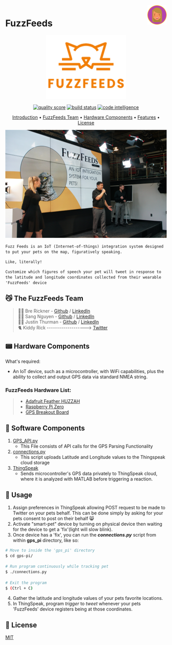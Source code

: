 <a href="https://github.com/brerickner/">
    <img src="bre_favi.png" alt="Bre" title="Bre's Github" align="right" height="60" />
</a>

#  FuzzFeeds  
<p align="center">
<a href="https://github.com/brerickner/fuzzfeeds">
    <img src="orange_logo.png" alt="fuzz-feeds" width="250" height="200"></a>
</p>

<p align="center">
<a href="https://scrutinizer-ci.com/g/brerickner/fuzzfeeds/?branch=master"><img src="https://scrutinizer-ci.com/g/brerickner/fuzzfeeds/badges/quality-score.png?b=master" alt="quality score" title="FuzzFeeds code quality score (1-10)"></a>
<a href="https://scrutinizer-ci.com/g/brerickner/fuzzfeeds/build-status/master"><img src="https://scrutinizer-ci.com/g/brerickner/fuzzfeeds/badges/build.png?b=master" alt="build status" title="Build Successful!"></a>
<a href="https://scrutinizer-ci.com/code-intelligence"><img src="https://scrutinizer-ci.com/g/brerickner/fuzzfeeds/badges/code-intelligence.svg?b=master" alt="code intelligence" title="Code Intelligence available"></a>
</p>

<p align="center">
<a href="#introduction-cat2">Introduction</a> •
<a href="##fuzzfeeds-team...">FuzzFeeds Team</a> •
<a href="#hardware-components">Hardware Components</a> •
<a href="#features--rocket">Features</a> •
<a href="#licensescroll">License</a>
</p>

<p align="center"><img src="present.png" alt="FuzzFeeds Demo Presentation" title="FuzzFeeds Team on Demo Day" width="600">
</p>

`Fuzz Feeds is an IoT (Internet-of-things) integration system designed to put your pets on the map, figuratively speaking.`

`Like, literally!`  
  
`Customize which figures of speech your pet will tweet in response to the latitude and longitude coordinates collected from their wearable 'FuzzFeeds' device`

## :smirk_cat: The FuzzFeeds Team
> :woman_technologist: Bre Rickner - [Github](https://github.com/brerickner) / [LinkedIn](https://www.linkedin.com/in/brerickner)  
> :man_technologist: Sang Nguyen - [Github](https://github.com/sang-nguy0920) / [LinkedIn](https://www.linkedin.com/in/sang-n-8666631a9)  
> :man_technologist:
Justin Thurman - [Github](https://github.com/Justin4587) / [LinkedIn](https://www.linkedin.com/in/justin-thurman-293942123/)  
>:cat2: Kiddy Rick -------------------> [Twitter](https://twitter.com/kiddy_rick)  

## :pager: Hardware Components
What's required:  
- An IoT device, such as a microcontroller, with WiFi capabilities, plus the ability to collect and output GPS data via standard NMEA string.

### FuzzFeeds Hardware List:

> *  [Adafruit Feather HUZZAH](https://www.adafruit.com/product/2821)
> *  [Raspberry Pi Zero](https://www.raspberrypi.com/products/raspberry-pi-zero/)
> *  [GPS Breakout Board](https://www.adafruit.com/product/746)

## :floppy_disk: Software Components
1. [GPS_API.py](https://github.com/brerickner/fuzzfeeds/blob/master/gps_pi/GPS_API.py)
    - This File consists of API calls for the GPS Parsing Functionality
2.  [connections.py](https://github.com/brerickner/fuzzfeeds/blob/master/gps_pi/connections.py) 
    - This script uploads Latitude and Longitude values to the Thingspeak cloud storage
3. [ThingSpeak](https://thingspeak.com/)
    - Sends microcontroller's GPS data privately to ThingSpeak cloud, where it is analyzed with MATLAB before triggering a reaction.


## :iphone: Usage
1.  Assign preferences in ThingSpeak allowing POST request to be made to Twitter on your pets behalf. This can be done simply by asking for your pets consent to post on their behalf :smile_cat:
2. Activate "smart-pet" device by turning on physical device then waiting for the device to get a 'fix'(light will slow blink).
3. Once device has a 'fix', you can run the **_connections.py_** script from within **gps_pi** directory, like so:

```sh
# Move to inside the 'gps_pi' directory
$ cd gps-pi/

# Run program continuously while tracking pet
$ ./connections.py

# Exit the program
$ (Ctrl + C)
```

4. Gather the latitude and longitude values of your pets favorite locations.
5. In ThingSpeak, program *trigger* to *tweet* whenever your pets 'FuzzFeeds' device registers being at those coordinates.
 



## :scroll: License
[MIT](https://choosealicense.com/licenses/mit/)
